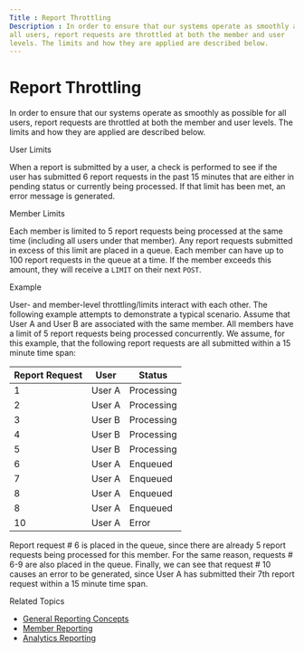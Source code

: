 ```yaml
---
Title : Report Throttling
Description : In order to ensure that our systems operate as smoothly as possible for
all users, report requests are throttled at both the member and user
levels. The limits and how they are applied are described below.
---
```



# Report Throttling





In order to ensure that our systems operate as smoothly as possible for
all users, report requests are throttled at both the member and user
levels. The limits and how they are applied are described below.

User Limits

When a report is submitted by a user, a check is performed to see if the
user has submitted 6 report requests in the past 15 minutes that are
either in pending status or currently being processed. If that limit has
been met, an error message is generated.

Member Limits

Each member is limited to 5 report requests being processed at the same
time (including all users under that member). Any report requests
submitted in excess of this limit are placed in a queue. Each member can
have up to 100 report requests in the queue at a time. If the member
exceeds this amount, they will receive a `LIMIT` on their next `POST`.

Example

User- and member-level throttling/limits interact with each other. The
following example attempts to demonstrate a typical scenario. Assume
that User A and User B are associated with the same member. All members
have a limit of 5 report requests being processed concurrently. We
assume, for this example, that the following report requests are all
submitted within a 15 minute time span:



<table class="table">
<thead class="thead">
<tr class="header row">
<th id="ID-00001a06__entry__1" class="entry">Report Request</th>
<th id="ID-00001a06__entry__2" class="entry">User</th>
<th id="ID-00001a06__entry__3" class="entry">Status</th>
</tr>
</thead>
<tbody class="tbody">
<tr class="odd row">
<td class="entry" headers="ID-00001a06__entry__1">1</td>
<td class="entry" headers="ID-00001a06__entry__2">User A</td>
<td class="entry" headers="ID-00001a06__entry__3">Processing</td>
</tr>
<tr class="even row">
<td class="entry" headers="ID-00001a06__entry__1">2</td>
<td class="entry" headers="ID-00001a06__entry__2">User A</td>
<td class="entry" headers="ID-00001a06__entry__3">Processing</td>
</tr>
<tr class="odd row">
<td class="entry" headers="ID-00001a06__entry__1">3</td>
<td class="entry" headers="ID-00001a06__entry__2">User B</td>
<td class="entry" headers="ID-00001a06__entry__3">Processing</td>
</tr>
<tr class="even row">
<td class="entry" headers="ID-00001a06__entry__1">4</td>
<td class="entry" headers="ID-00001a06__entry__2">User B</td>
<td class="entry" headers="ID-00001a06__entry__3">Processing</td>
</tr>
<tr class="odd row">
<td class="entry" headers="ID-00001a06__entry__1">5</td>
<td class="entry" headers="ID-00001a06__entry__2">User B</td>
<td class="entry" headers="ID-00001a06__entry__3">Processing</td>
</tr>
<tr class="even row">
<td class="entry" headers="ID-00001a06__entry__1">6</td>
<td class="entry" headers="ID-00001a06__entry__2">User A</td>
<td class="entry" headers="ID-00001a06__entry__3">Enqueued</td>
</tr>
<tr class="odd row">
<td class="entry" headers="ID-00001a06__entry__1">7</td>
<td class="entry" headers="ID-00001a06__entry__2">User A</td>
<td class="entry" headers="ID-00001a06__entry__3">Enqueued</td>
</tr>
<tr class="even row">
<td class="entry" headers="ID-00001a06__entry__1">8</td>
<td class="entry" headers="ID-00001a06__entry__2">User A</td>
<td class="entry" headers="ID-00001a06__entry__3">Enqueued</td>
</tr>
<tr class="odd row">
<td class="entry" headers="ID-00001a06__entry__1">8</td>
<td class="entry" headers="ID-00001a06__entry__2">User A</td>
<td class="entry" headers="ID-00001a06__entry__3">Enqueued</td>
</tr>
<tr class="even row">
<td class="entry" headers="ID-00001a06__entry__1">10</td>
<td class="entry" headers="ID-00001a06__entry__2">User A</td>
<td class="entry" headers="ID-00001a06__entry__3">Error</td>
</tr>
</tbody>
</table>



Report request \# 6 is placed in the queue, since there are already 5
report requests being processed for this member. For the same reason,
requests \# 6-9 are also placed in the queue. Finally, we can see that
request \# 10 causes an error to be generated, since User A has
submitted their 7th report request within a 15 minute time span.





Related Topics

- <a href="general-reporting-concepts.md" class="xref">General Reporting
  Concepts</a>
- <a href="network-reporting.md" class="xref">Member Reporting</a>
- <a href="analytics-reporting.md" class="xref">Analytics Reporting</a>






